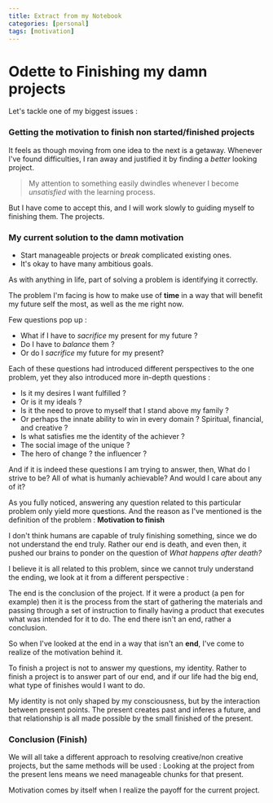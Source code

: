```yaml
---
title: Extract from my Notebook 
categories: [personal]
tags: [motivation]
---
```


# Odette to Finishing my damn projects

Let's tackle one of my biggest issues :

### Getting the motivation to finish non started/finished projects

It feels as though moving from one idea to the next is a getaway. Whenever I've found difficulties, I ran away and justified it by finding a *better* looking project.

> My attention to something easily dwindles whenever I become *unsatisfied* with the learning process.

But I have come to accept this, and I will work slowly to guiding myself to finishing them. The projects. 

### My current solution to the damn motivation

- Start manageable projects or *break* complicated existing ones.
- It's okay to have many ambitious goals.

As with anything in life, part of solving a problem is identifying it correctly.

The problem I'm facing is how to make use of **time** in a way that will benefit my future self the most, as well as the me right now.

Few questions pop up :

- What if I have to *sacrifice* my present for my future ?
- Do I have to *balance* them ?
- Or do I *sacrifice* my future for my present?

Each of these questions had introduced different perspectives to the one problem, yet they also introduced more in-depth questions :

- Is it my desires I want fulfilled ?
- Or is it my ideals ?
- Is it the need to prove to myself that I stand above my family ? 
- Or perhaps the innate ability to win in every domain ? Spiritual, financial, and creative ?
- Is what satisfies me the identity of the achiever ?
- The social image of the unique ?
- The hero of change ? the influencer ?

And if it is indeed these questions I am trying to answer, then, What do I strive to be? All of what is humanly achievable? And would I care about any of it?

As you fully noticed, answering any question related to this particular problem only yield more questions. And the reason as I've mentioned is the definition of the problem : **Motivation to finish**

I don't think humans are capable of truly finishing something, since we do not understand the end truly. Rather our end is death, and even then, it pushed our brains to ponder on the question of *What happens after death?*

I believe it is all related to this problem, since we cannot truly understand the ending, we look at it from a different perspective :

The end is the conclusion of the project. If it were a product (a pen for example) then it is the process from the start of gathering the materials and passing through a set of instruction to finally having a product that executes what was intended for it to do. The end there isn't an end, rather a conclusion.

So when I've looked at the end in a way that isn't an **end**, I've come to realize of the motivation behind it. 

To finish a project is not to answer my questions, my identity. Rather to finish a project is to answer part of our end, and if our life had the big end, what type of finishes would I want to do. 

My identity is not only shaped by my consciousness, but by the interaction between present points. The present creates past and inferes a future, and that relationship is all made possible by the small finished of the present.

### Conclusion (Finish)

We will all take a different approach to resolving creative/non creative projects, but the same methods will be used : Looking at the project from the present lens means we need manageable chunks for that present.

Motivation comes by itself when I realize the payoff for the current project. 

